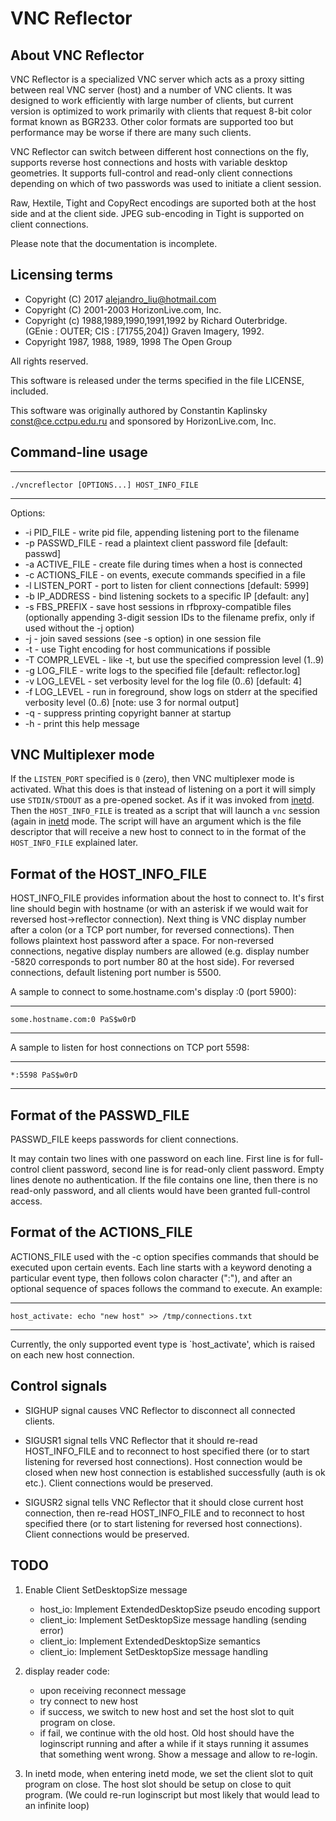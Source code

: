# VNC Reflector

## About VNC Reflector

VNC Reflector is a specialized VNC server which acts as a proxy
sitting between real VNC server (host) and a number of VNC clients. It
was designed to work efficiently with large number of clients, but
current version is optimized to work primarily with clients that
request 8-bit color format known as BGR233. Other color formats are
supported too but performance may be worse if there are many such
clients.

VNC Reflector can switch between different host connections on the
fly, supports reverse host connections and hosts with variable desktop
geometries. It supports full-control and read-only client connections
depending on which of two passwords was used to initiate a client
session.

Raw, Hextile, Tight and CopyRect encodings are suported both at the
host side and at the client side. JPEG sub-encoding in Tight is
supported on client connections.

Please note that the documentation is incomplete.


## Licensing terms

* Copyright (C) 2017 alejandro_liu@hotmail.com
* Copyright (C) 2001-2003 HorizonLive.com, Inc.  
* Copyright (c) 1988,1989,1990,1991,1992 by Richard Outerbridge.  
  (GEnie : OUTER; CIS : [71755,204]) Graven Imagery, 1992.
* Copyright 1987, 1988, 1989, 1998  The Open Group

All rights reserved.

This software is released under the terms specified in the file LICENSE,
included.

This software was originally authored by Constantin Kaplinsky <const@ce.cctpu.edu.ru>
and sponsored by HorizonLive.com, Inc.

## Command-line usage

* * *
````
./vncreflector [OPTIONS...] HOST_INFO_FILE
````
* * *



Options:

*  -i PID_FILE     - write pid file, appending listening port to the filename
*  -p PASSWD_FILE  - read a plaintext client password file [default: passwd]
*  -a ACTIVE_FILE  - create file during times when a host is connected
*  -c ACTIONS_FILE - on events, execute commands specified in a file
*  -l LISTEN_PORT  - port to listen for client connections [default: 5999]
*  -b IP_ADDRESS   - bind listening sockets to a specific IP [default: any]
*  -s FBS_PREFIX   - save host sessions in rfbproxy-compatible files
                    (optionally appending 3-digit session IDs to the
                    filename prefix, only if used without the -j option)
*  -j              - join saved sessions (see -s option) in one session file
*  -t              - use Tight encoding for host communications if possible
*  -T COMPR_LEVEL  - like -t, but use the specified compression level (1..9)
*  -g LOG_FILE     - write logs to the specified file [default: reflector.log]
*  -v LOG_LEVEL    - set verbosity level for the log file (0..6) [default: 4]
*  -f LOG_LEVEL    - run in foreground, show logs on stderr at the specified
                    verbosity level (0..6) [note: use 3 for normal output]
*  -q              - suppress printing copyright banner at startup
*  -h              - print this help message

## VNC Multiplexer mode

If the `LISTEN_PORT` specified is `0` (zero), then VNC multiplexer mode
is activated.  What this does is that instead of listening on a port
it will simply use `STDIN/STDOUT` as a pre-opened socket.  As if it was
invoked from [inetd][inetd].  Then the `HOST_INFO_FILE` is treated
as a script that will launch a `vnc` session (again in [inetd][inetd]
mode.  The script will have an argument which is the file descriptor
that will receive a new host to connect to in the format of the
`HOST_INFO_FILE` explained later.

## Format of the HOST_INFO_FILE

HOST_INFO_FILE provides information about the host to connect to. It's
first line should begin with hostname (or with an asterisk if we would wait
for reversed host->reflector connection). Next thing is VNC display number
after a colon (or a TCP port number, for reversed connections). Then
follows plaintext host password after a space. For non-reversed
connections, negative display numbers are allowed (e.g. display number
-5820 corresponds to port number 80 at the host side). For reversed
connections, default listening port number is 5500.

A sample to connect to some.hostname.com's display :0 (port 5900):

* * *
````
some.hostname.com:0 PaS$w0rD
````
* * *

A sample to listen for host connections on TCP port 5598:

* * *
````
*:5598 PaS$w0rD
````
* * *

## Format of the PASSWD_FILE

PASSWD_FILE keeps passwords for client connections.

It may contain two lines with one password on each line. First line is for
full-control client password, second line is for read-only client password.
Empty lines denote no authentication. If the file contains one line, then
there is no read-only password, and all clients would have been granted
full-control access.


## Format of the ACTIONS_FILE

ACTIONS_FILE used with the -c option specifies commands that should be
executed upon certain events. Each line starts with a keyword denoting a
particular event type, then follows colon character (":"), and after an
optional sequence of spaces follows the command to execute. An example:

* * *
````
host_activate: echo "new host" >> /tmp/connections.txt
````
* * *

Currently, the only supported event type is `host_activate', which is raised
on each new host connection.


## Control signals

  * SIGHUP signal causes VNC Reflector to disconnect all connected clients.

  * SIGUSR1 signal tells VNC Reflector that it should re-read
    HOST_INFO_FILE and to reconnect to host specified there (or to start
    listening for reversed host connections). Host connection would be
    closed when new host connection is established successfully (auth is ok
    etc.). Client connections would be preserved.

  * SIGUSR2 signal tells VNC Reflector that it should close current host
    connection, then re-read HOST_INFO_FILE and to reconnect to host
    specified there (or to start listening for reversed host connections). 
    Client connections would be preserved.

## TODO

1. Enable Client SetDesktopSize message
   - host_io: Implement ExtendedDesktopSize pseudo encoding support
   - client_io: Implement SetDesktopSize message handling (sending
     error)
   - client_io: Implement ExtendedDesktopSize semantics
   - client_io: Implement SetDesktopSize message handling
2. display reader code:
   - upon receiving reconnect message
   - try connect to new host
   - if success, we switch to new host and set the host
     slot to quit program on close.
   - if fail, we continue with the old host.  Old host should
     have the loginscript running and after a while if it stays
     running it assumes that something went wrong.  Show a message
     and allow to re-login.
3. In inetd mode, when entering inetd mode, we set the client slot
   to quit program on close.  The host slot should be setup on close
   to quit program.  (We could re-run loginscript but most likely
   that would lead to an infinite loop)

    [inetd]: https://en.wikipedia.org/wiki/Inetd "About Inetd"
